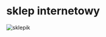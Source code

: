 # sklep internetowy 
![sklepik](https://user-images.githubusercontent.com/33221805/84013346-149a1280-a979-11ea-8763-4935c264718a.png)
